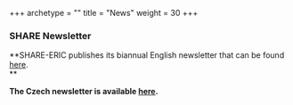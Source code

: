 +++
archetype = ""
title = "News"
weight = 30
+++

### SHARE Newsletter  

**SHARE-ERIC publishes its biannual English newsletter that can be found [here](https://share-eric.eu/).  
**

**The Czech newsletter is available [here](http://share.cerge-ei.cz/newsletter.htm).**[](file:///W:/zpravodaj/zpravodaj_02_11.pdf)[](file:///W:/zpravodaj/zpravodaj_02_11.pdf "Initiates file download")
